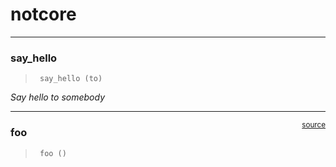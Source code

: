 # notcore


<!-- WARNING: THIS FILE WAS AUTOGENERATED! DO NOT EDIT! -->

------------------------------------------------------------------------

### say_hello

>      say_hello (to)

*Say hello to somebody*

------------------------------------------------------------------------

<a
href="https://github.com/EladioJES/nbdev-hello-world/blob/main/nbdev_hello_world/notcore.py#L9"
target="_blank" style="float:right; font-size:smaller">source</a>

### foo

>      foo ()
